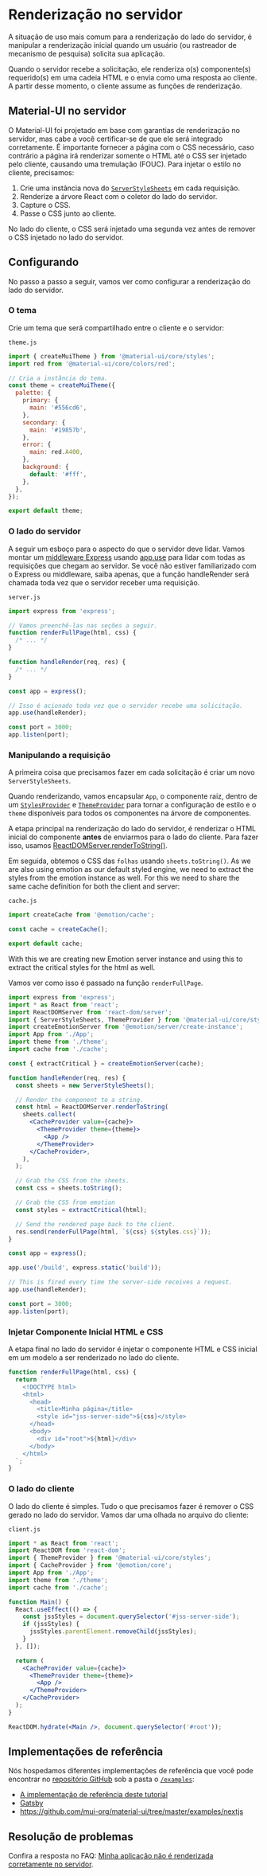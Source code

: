 # Renderização no servidor

<p class="description">A situação de uso mais comum para a renderização do lado do servidor, é manipular a renderização inicial quando um usuário (ou rastreador de mecanismo de pesquisa) solicita sua aplicação.</p>

Quando o servidor recebe a solicitação, ele renderiza o(s) componente(s) requerido(s) em uma cadeia HTML e o envia como uma resposta ao cliente. A partir desse momento, o cliente assume as funções de renderização.

## Material-UI no servidor

O Material-UI foi projetado em base com garantias de renderização no servidor, mas cabe a você certificar-se de que ele será integrado corretamente. É importante fornecer a página com o CSS necessário, caso contrário a página irá renderizar somente o HTML até o CSS ser injetado pelo cliente, causando uma tremulação (FOUC). Para injetar o estilo no cliente, precisamos:

1. Crie uma instância nova do [`ServerStyleSheets`](/styles/api/#serverstylesheets) em cada requisição.
2. Renderize a árvore React com o coletor do lado do servidor.
3. Capture o CSS.
4. Passe o CSS junto ao cliente.

No lado do cliente, o CSS será injetado uma segunda vez antes de remover o CSS injetado no lado do servidor.

## Configurando

No passo a passo a seguir, vamos ver como configurar a renderização do lado do servidor.

### O tema

Crie um tema que será compartilhado entre o cliente e o servidor:

`theme.js`

```js
import { createMuiTheme } from '@material-ui/core/styles';
import red from '@material-ui/core/colors/red';

// Cria a instância do tema.
const theme = createMuiTheme({
  palette: {
    primary: {
      main: '#556cd6',
    },
    secondary: {
      main: '#19857b',
    },
    error: {
      main: red.A400,
    },
    background: {
      default: '#fff',
    },
  },
});

export default theme;
```

### O lado do servidor

A seguir um esboço para o aspecto do que o servidor deve lidar. Vamos montar um [middleware Express](https://expressjs.com/en/guide/using-middleware.html) usando [app.use](https://expressjs.com/en/api.html) para lidar com todas as requisições que chegam ao servidor. Se você não estiver familiarizado com o Express ou middleware, saiba apenas, que a função handleRender será chamada toda vez que o servidor receber uma requisição.

`server.js`

```js
import express from 'express';

// Vamos preenchê-las nas seções a seguir.
function renderFullPage(html, css) {
  /* ... */
}

function handleRender(req, res) {
  /* ... */
}

const app = express();

// Isso é acionado toda vez que o servidor recebe uma solicitação.
app.use(handleRender);

const port = 3000;
app.listen(port);
```

### Manipulando a requisição

A primeira coisa que precisamos fazer em cada solicitação é criar um novo `ServerStyleSheets`.

Quando renderizando, vamos encapsular `App`, o componente raiz, dentro de um [`StylesProvider`](/styles/api/#stylesprovider) e [`ThemeProvider`](/styles/api/#themeprovider) para tornar a configuração de estilo e o `theme` disponíveis para todos os componentes na árvore de componentes.

A etapa principal na renderização do lado do servidor, é renderizar o HTML inicial do componente **antes** de enviarmos para o lado do cliente. Para fazer isso, usamos [ReactDOMServer.renderToString()](https://reactjs.org/docs/react-dom-server.html).

Em seguida, obtemos o CSS das `folhas` usando `sheets.toString()`. As we are also using emotion as our default styled engine, we need to extract the styles from the emotion instance as well. For this we need to share the same cache definition for both the client and server:

`cache.js`

```js
import createCache from '@emotion/cache';

const cache = createCache();

export default cache;
```

With this we are creating new Emotion server instance and using this to extract the critical styles for the html as well.

Vamos ver como isso é passado na função `renderFullPage`.

```jsx
import express from 'express';
import * as React from 'react';
import ReactDOMServer from 'react-dom/server';
import { ServerStyleSheets, ThemeProvider } from '@material-ui/core/styles';
import createEmotionServer from '@emotion/server/create-instance';
import App from './App';
import theme from './theme';
import cache from './cache';

const { extractCritical } = createEmotionServer(cache);

function handleRender(req, res) {
  const sheets = new ServerStyleSheets();

  // Render the component to a string.
  const html = ReactDOMServer.renderToString(
    sheets.collect(
      <CacheProvider value={cache}>
        <ThemeProvider theme={theme}>
          <App />
        </ThemeProvider>
      </CacheProvider>,
    ),
  );

  // Grab the CSS from the sheets.
  const css = sheets.toString();

  // Grab the CSS from emotion
  const styles = extractCritical(html);

  // Send the rendered page back to the client.
  res.send(renderFullPage(html, `${css} ${styles.css}`));
}

const app = express();

app.use('/build', express.static('build'));

// This is fired every time the server-side receives a request.
app.use(handleRender);

const port = 3000;
app.listen(port);
```

### Injetar Componente Inicial HTML e CSS

A etapa final no lado do servidor é injetar o componente HTML e CSS inicial em um modelo a ser renderizado no lado do cliente.

```js
function renderFullPage(html, css) {
  return `
    <!DOCTYPE html>
    <html>
      <head>
        <title>Minha página</title>
        <style id="jss-server-side">${css}</style>
      </head>
      <body>
        <div id="root">${html}</div>
      </body>
    </html>
  `;
}
```

### O lado do cliente

O lado do cliente é simples. Tudo o que precisamos fazer é remover o CSS gerado no lado do servidor. Vamos dar uma olhada no arquivo do cliente:

`client.js`

```jsx
import * as React from 'react';
import ReactDOM from 'react-dom';
import { ThemeProvider } from '@material-ui/core/styles';
import { CacheProvider } from '@emotion/core';
import App from './App';
import theme from './theme';
import cache from './cache';

function Main() {
  React.useEffect(() => {
    const jssStyles = document.querySelector('#jss-server-side');
    if (jssStyles) {
      jssStyles.parentElement.removeChild(jssStyles);
    }
  }, []);

  return (
    <CacheProvider value={cache}>
      <ThemeProvider theme={theme}>
        <App />
      </ThemeProvider>
    </CacheProvider>
  );
}

ReactDOM.hydrate(<Main />, document.querySelector('#root'));
```

## Implementações de referência

Nós hospedamos diferentes implementações de referência que você pode encontrar no [repositório GitHub](https://github.com/mui-org/material-ui) sob a pasta o [`/examples`](https://github.com/mui-org/material-ui/tree/master/examples):

- [A implementação de referência deste tutorial](https://github.com/mui-org/material-ui/tree/next/examples/ssr)
- [Gatsby](https://github.com/mui-org/material-ui/tree/next/examples/gatsby)
- https://github.com/mui-org/material-ui/tree/master/examples/nextjs

## Resolução de problemas

Confira a resposta no FAQ: [Minha aplicação não é renderizada corretamente no servidor](/getting-started/faq/#my-app-doesnt-render-correctly-on-the-server).
